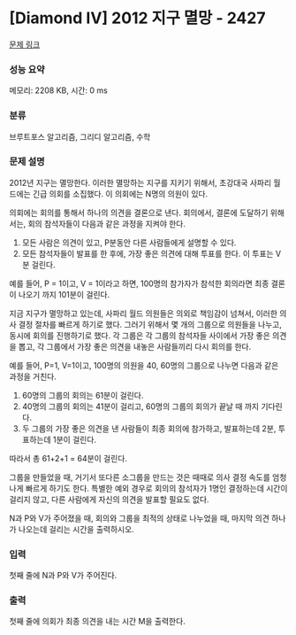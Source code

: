 # [Diamond IV] 2012 지구 멸망 - 2427 

[문제 링크](https://www.acmicpc.net/problem/2427) 

### 성능 요약

메모리: 2208 KB, 시간: 0 ms

### 분류

브루트포스 알고리즘, 그리디 알고리즘, 수학

### 문제 설명

<p>2012년 지구는 멸망한다. 이러한 멸망하는 지구를 지키기 위해서, 초강대국 사파리 월드에는 긴급 의회를 소집했다. 이 의회에는 N명의 의원이 있다. </p>

<p>의회에는 회의를 통해서 하나의 의견을 결론으로 낸다. 회의에서, 결론에 도달하기 위해서는, 회의 참석자들이 다음과 같은 과정을 지켜야 한다.</p>

<ol>
	<li>모든 사람은 의견이 있고, P분동안 다른 사람들에게 설명할 수 있다.</li>
	<li>모든 참석자들이 발표를 한 후에, 가장 좋은 의견에 대해 투표를 한다. 이 투표는 V분 걸린다.</li>
</ol>

<p>예를 들어, P = 1이고, V = 1이라고 하면, 100명의 참가자가 참석한 회의라면 최종 결론이 나오기 까지 101분이 걸린다.</p>

<p>지금 지구가 멸망하고 있는데, 사파리 월드 의원들은 의외로 책임감이 넘쳐서, 이러한 의사 결정 절차를 빠르게 하기로 했다. 그러기 위해서 몇 개의 그룹으로 의원들을 나누고, 동시에 회의를 진행하기로 했다. 각 그룹은 각 그룹의 참석자들 사이에서 가장 좋은 의견을 뽑고, 각 그룹에서 가장 좋은 의견을 내놓은 사람들끼리 다시 회의를 한다.</p>

<p>예를 들어, P=1, V=1이고, 100명의 의원을 40, 60명의 그룹으로 나누면 다음과 같은 과정을 거친다.</p>

<ol>
	<li>60명의 그룹의 회의는 61분이 걸린다.</li>
	<li>40명의 그룹의 회의는 41분이 걸리고, 60명의 그룹의 회의가 끝날 때 까지 기다린다.</li>
	<li>두 그룹의 가장 좋은 의견을 낸 사람들이 최종 회의에 참가하고, 발표하는데 2분, 투표하는데 1분이 걸린다.</li>
</ol>

<p>따라서 총 61+2+1 = 64분이 걸린다.</p>

<p>그룹을 만들었을 때, 거기서 또다른 소그룹을 만드는 것은 때때로 의사 결정 속도를 엄청나게 빠르게 하기도 한다. 특별한 예외 경우로 회의의 참석자가 1명인 결정하는데 시간이 걸리지 않고, 다른 사람에게 자신의 의견을 발표할 필요도 없다.</p>

<p>N과 P와 V가 주어졌을 때, 회의와 그룹을 최적의 상태로 나누었을 때, 마지막 의견 하나가 나오는데 걸리는 시간을 출력하시오.</p>

### 입력 

 <p>첫째 줄에 N과 P와 V가 주어진다.</p>

### 출력 

 <p>첫째 줄에 의회가 최종 의견을 내는 시간 M을 출력한다.</p>

